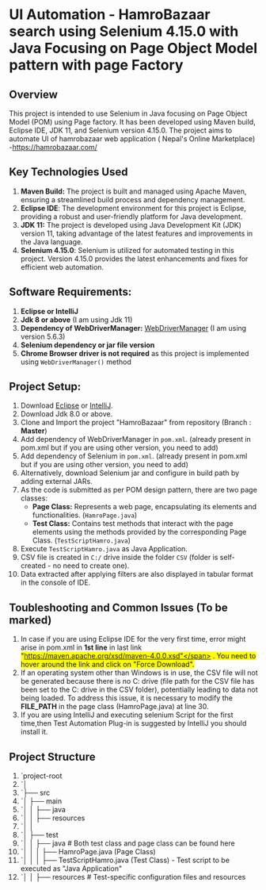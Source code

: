 # UI Automation - HamroBazaar search using Selenium 4.15.0 with Java Focusing on Page Object Model pattern with page Factory

## Overview
This project is intended to use Selenium in Java focusing on Page Object Model (POM) using Page factory. It has been developed using Maven build, Eclipse IDE, JDK 11, and Selenium version 4.15.0. The project aims to automate UI of hamrobazaar web application ( Nepal's Online Marketplace) -https://hamrobazaar.com/

## Key Technologies Used
1. **Maven Build:** The project is built and managed using Apache Maven, ensuring a streamlined build process and dependency management.
2. **Eclipse IDE**: The development environment for this project is Eclipse, providing a robust and user-friendly platform for Java development.
3. **JDK 11:** The project is developed using Java Development Kit (JDK) version 11, taking advantage of the latest features and improvements in the Java language.
4. **Selenium 4.15.0**: Selenium is utilized for automated testing in this project. Version 4.15.0 provides the latest enhancements and fixes for efficient web automation.

## Software Requirements:
1. **Eclipse or IntelliJ**
2. **Jdk 8 or above** (I am using Jdk 11)
3. **Dependency of WebDriverManager:** [WebDriverManager](https://mvnrepository.com/artifact/io.github.bonigarcia/webdrivermanager) (I am using version 5.6.3)
4. **Selenium dependency or jar file version**
5. **Chrome Browser driver is not required** as this project is implemented using `WebDriverManager()` method

## Project Setup:
1. Download [Eclipse](https://www.eclipse.org/downloads/) or [IntelliJ](https://www.jetbrains.com/idea/download/).
2. Download Jdk 8.0 or above.
3. Clone and Import the project "HamroBazaar" from repository (Branch : **Master**)
4. Add dependency of WebDriverManager in `pom.xml`. (already present in pom.xml but if you are using other version, you need to add)
5. Add dependency of Selenium in `pom.xml`. (already present in pom.xml but if you are using other version, you need to add)
6. Alternatively, download Selenium jar and configure in build path by adding external JARs.
7. As the code is submitted as per POM design pattern, there are two page classes:
   - **Page Class:** Represents a web page, encapsulating its elements and functionalities. (`HamroPage.java`)
   - **Test Class:** Contains test methods that interact with the page elements using the methods provided by the corresponding Page Class. (`TestScriptHamro.java`)
8. Execute `TestScriptHamro.java` as Java Application.
9. CSV file is created in `C:/` drive inside the folder `CSV` (folder is self-created - no need to create one).
10. Data extracted after applying filters are also displayed in tabular format in the console of IDE.
    
## Toubleshooting and Common Issues (To be marked)
1. In case if you are using Eclipse IDE for the very first time, error might arise in pom.xml in **1st line** in last link <span style="background-color: #FFFF00"> "https://maven.apache.org/xsd/maven-4.0.0.xsd"</span> . You need to hover around the link and click on "Force Download".
2. If an operating system other than Windows is in use, the CSV file will not be generated because there is no C: drive (file path for the CSV file has been set to the C: drive in the CSV folder), potentially leading to data not being loaded. To address this issue, it is necessary to modify the **FILE_PATH** in the page class (HamroPage.java) at line 30.
3. If you are using IntelliJ and executing selenium Script for the first time,then Test Automation Plug-in is suggested by IntelliJ you should install it.
   
## Project Structure
1. `project-root 
2. `│ 
3. `├── src 
4. `│ ├── main 
5. `│ │ ├── java 
6. `│ │ ├── resources 
7. `│ │
8. `│ ├── test 
9. `│ │ ├── java # Both test class and page class can be found here 
10. `│ │ │ ├── HamroPage.java (Page Class) 
11. `│ │ │ ├── TestScriptHamro.java (Test Class) - Test script to be executed as "Java Application" 
12. `│ │ ├── resources # Test-specific configuration files and resources







